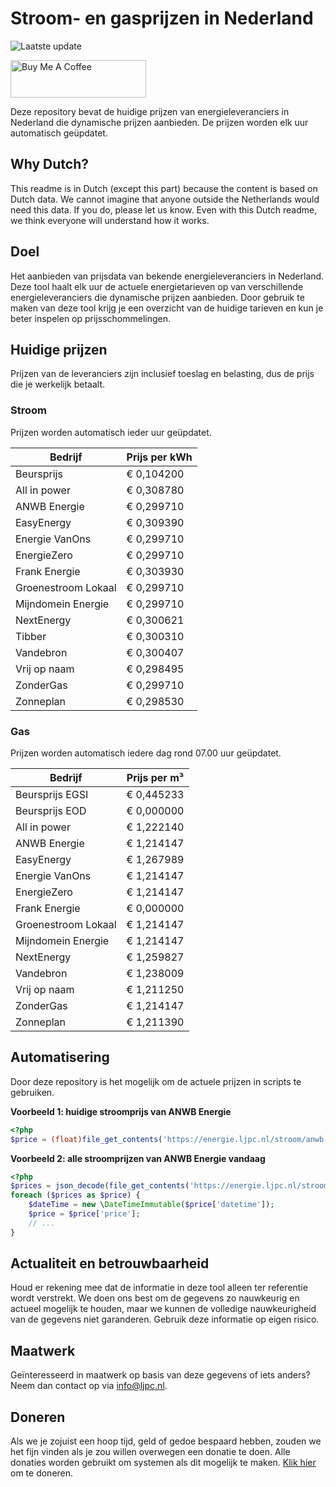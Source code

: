 # Stroom- en gasprijzen in Nederland

![Laatste update](https://img.shields.io/badge/laatste%20update-2023--10--13%2006%3A00%20CET-brightgreen)

<a href="https://www.buymeacoffee.com/Lars-" target="_blank"><img src="https://cdn.buymeacoffee.com/buttons/v2/default-orange.png" alt="Buy Me A Coffee" height="60" style="height: 60px !important;width: 217px !important;" ></a>

Deze repository bevat de huidige prijzen van energieleveranciers in Nederland die dynamische prijzen aanbieden. De prijzen worden elk uur automatisch geüpdatet.

## Why Dutch?

This readme is in Dutch (except this part) because the content is based on Dutch data. We cannot imagine that anyone outside the Netherlands would need this data. If you do, please let us know. Even with this Dutch readme, we think
everyone will understand how it works.

## Doel

Het aanbieden van prijsdata van bekende energieleveranciers in Nederland. Deze tool haalt elk uur de actuele energietarieven op van verschillende energieleveranciers die dynamische prijzen aanbieden. Door gebruik te maken van deze tool
krijg je een overzicht van de huidige tarieven en kun je beter inspelen op prijsschommelingen.

## Huidige prijzen

Prijzen van de leveranciers zijn inclusief toeslag en belasting, dus de prijs die je werkelijk betaalt.

### Stroom

Prijzen worden automatisch ieder uur geüpdatet.

 Bedrijf | Prijs per kWh 
---------|---------------
Beursprijs | € 0,104200
All in power | € 0,308780
ANWB Energie | € 0,299710
EasyEnergy | € 0,309390
Energie VanOns | € 0,299710
EnergieZero | € 0,299710
Frank Energie | € 0,303930
Groenestroom Lokaal | € 0,299710
Mijndomein Energie | € 0,299710
NextEnergy | € 0,300621
Tibber | € 0,300310
Vandebron | € 0,300407
Vrij op naam | € 0,298495
ZonderGas | € 0,299710
Zonneplan | € 0,298530


### Gas

Prijzen worden automatisch iedere dag rond 07.00 uur geüpdatet.

 Bedrijf | Prijs per m³ 
---------|--------------
Beursprijs EGSI | € 0,445233
Beursprijs EOD | € 0,000000
All in power | € 1,222140
ANWB Energie | € 1,214147
EasyEnergy | € 1,267989
Energie VanOns | € 1,214147
EnergieZero | € 1,214147
Frank Energie | € 0,000000
Groenestroom Lokaal | € 1,214147
Mijndomein Energie | € 1,214147
NextEnergy | € 1,259827
Vandebron | € 1,238009
Vrij op naam | € 1,211250
ZonderGas | € 1,214147
Zonneplan | € 1,211390


## Automatisering

Door deze repository is het mogelijk om de actuele prijzen in scripts te gebruiken.

**Voorbeeld 1: huidige stroomprijs van ANWB Energie**

```php
<?php
$price = (float)file_get_contents('https://energie.ljpc.nl/stroom/anwb-energie-nu.txt');

```

**Voorbeeld 2: alle stroomprijzen van ANWB Energie vandaag**

```php
<?php
$prices = json_decode(file_get_contents('https://energie.ljpc.nl/stroom/all-in-power-vandaag.json'),true);
foreach ($prices as $price) {
    $dateTime = new \DateTimeImmutable($price['datetime']);
    $price = $price['price'];
    // ...
}
```

## Actualiteit en betrouwbaarheid

Houd er rekening mee dat de informatie in deze tool alleen ter referentie wordt verstrekt. We doen ons best om de gegevens zo nauwkeurig en actueel mogelijk te houden, maar we kunnen de volledige nauwkeurigheid van de gegevens niet
garanderen. Gebruik deze informatie op eigen risico.

## Maatwerk

Geïnteresseerd in maatwerk op basis van deze gegevens of iets anders? Neem dan contact op
via [info@ljpc.nl](mailto:info@ljpc.nl?subject=Energie%20prijzen).

## Doneren

Als we je zojuist een hoop tijd, geld of gedoe bespaard hebben, zouden we het fijn vinden als je zou willen overwegen een
donatie te doen. Alle donaties worden gebruikt om systemen als dit mogelijk te
maken. [Klik hier](https://www.buymeacoffee.com/Lars-) om te doneren.
